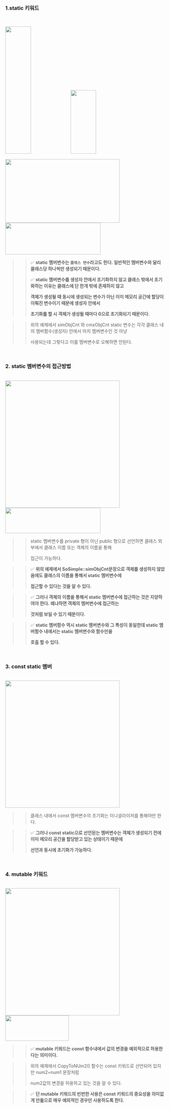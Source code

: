 ### 1.static 키워드 
<br>

<p align="left">  
  <img src="https://github.com/user-attachments/assets/020cfb15-12df-4021-a425-c32b0a651543" width="40%" height="400">  
  <img src="https://github.com/user-attachments/assets/25402f9c-1a16-4c27-8fc1-498edd1fc5a1" width="40%" height="200">
</p>

<div align="left">
  <img src="https://github.com/user-attachments/assets/4362c0a3-0b51-457c-8225-7fa31e979c07"  width="360" height="200" >
</div>

<div align="left">
  <img src="https://github.com/user-attachments/assets/2e4b09af-3578-421d-9cb4-473d6687e0eb"  width="300" height="100" >
</div>

>> ✅ **static 멤버변수는 `클래스 변수`라고도 한다. 일반적인 멤버변수와 달리 클래스당 하나씩만 생성되기 때문이다.**
>> 
>> ✅ **static 멤버변수를 생성자 안에서 초기화하지 않고 클래스 밖에서 초기화하는 이유는 클래스에 단 한개 밖에 존재하지 않고**
>>
>> **객체가 생성될 때 동시에 생성되는 변수가 아닌 이미 메모리 공간에 할당이 이뤄진 변수이기 때문에 생성자 안에서**
>>
>> **초기화를 할 시 객체가 생성될 때마다 0으로 초기화되기 때문이다.**

>> 위의 예제에서 simObjCnt 와 cmxObjCnt static 변수는 각각 클래스 내의 멤버함수(생성자) 안에서 마치 멤버변수인 것 마냥
>>
>> 사용되는데 그렇다고 이를 멤버변수로 오해하면 안된다.

<br>

### 2. static 멤버변수의 접근방법 
<br>

<div align="left">
  <img src="https://github.com/user-attachments/assets/abf1acaa-ef2a-4e76-8142-f604e6efffd1"  width="360" height="400" >
</div>

<div align="left">
  <img src="https://github.com/user-attachments/assets/05316365-f60e-43ab-acd4-8a4fffaa6c63"  width="300" height="80" >
</div>

>> static 멤버변수를 private 형이 아닌 public 형으로 선언하면 클래스 외부에서 클래스 이름 또는 객체의 이름을 통해
>>
>> 접근이 가능하다.

>> ✅ **위의 예제에서 SoSimple::simObjCnt문장으로 객체를 생성하지 않았음에도 클래스의 이름을 통해서 static 멤버변수에**
>>
>> **접근할 수 있다는 것을 알 수 있다.**

>> ✅ **그러나 객체의 이름을 통해서 static 멤버변수에 접근하는 것은 지양하여야 한다. 왜냐하면 객체의 멤버변수에 접근하는**
>>
>>  **것처럼 보일 수 있기 때문이다.**

>> ✅ **static 멤버함수 역시 static 멤버변수와 그 특성이 동일한데 static 멤버함수 내에서는 static 멤버변수와 함수만을**
>>
>>  **호출 할 수 있다.**
<br>

### 3. const static 멤버 
<br>

<div align="left">
  <img src="https://github.com/user-attachments/assets/abf1acaa-ef2a-4e76-8142-f604e6efffd1"  width="360" height="400" >
</div>

>> 클래스 내에서 const 멤버변수의 초기화는 이니셜라이저를 통해야만 한다.

>> ✅ **그러나 const static으로 선언된는 멤버변수는 객체가 생성되기 전에 이미 메모리 공간을 할당받고 있는 상태이기 때문에**
>>
>> **선언과 동시에 초기화가 가능하다.**
<br>

### 4. mutable 키워드 
<br>

<div align="left">
  <img src="https://github.com/user-attachments/assets/08bd3a89-be62-457f-b1ab-8b4066365e77"  width="360" height="400" >
</div>

<div align="left">
  <img src="https://github.com/user-attachments/assets/dc559e01-bd09-490e-8d0b-15fcb216e23a"  width="200" height="80" >
</div>

>> ✅ **mutable 키워드는 const 함수내에서 값의 변경을 예외적으로 허용한다는 의미이다.**

>> 위의 예제에서 CopyToNUm2() 함수는 const 키워드로 선언되어 있지만 num2=num1 문장처럼
>>
>> num2값의 변경을 허용하고 있는 것을 알 수 있다.

>>  ✅ **단 mutable 키워드의 빈번한 사용은 const 키워드의 중요성을 의미없게 만듦으로 매우 예외적인 경우만 사용하도록 한다.**

